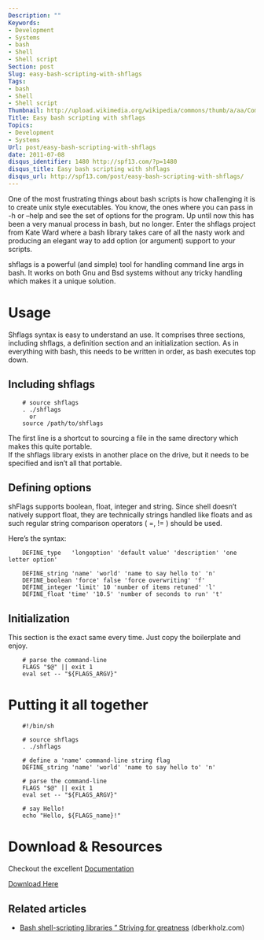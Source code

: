 ```yaml
---
Description: ""
Keywords:
- Development
- Systems
- bash
- Shell
- Shell script
Section: post
Slug: easy-bash-scripting-with-shflags
Tags:
- bash
- Shell
- Shell script
Thumbnail: http://upload.wikimedia.org/wikipedia/commons/thumb/a/aa/Command_line.png/300px-Command_line.png
Title: Easy bash scripting with shflags
Topics:
- Development
- Systems
Url: post/easy-bash-scripting-with-shflags
date: 2011-07-08
disqus_identifier: 1480 http://spf13.com/?p=1480
disqus_title: Easy bash scripting with shflags
disqus_url: http://spf13.com/post/easy-bash-scripting-with-shflags/
---
```


One of the most frustrating things about bash scripts is how challenging
it is to create unix style executables. You know, the ones where you can
pass in -h or –help and see the set of options for the program. Up until
now this has been a very manual process in bash, but no longer. Enter
the shflags project from Kate Ward where a bash library takes care of
all the nasty work and producing an elegant way to add option (or
argument) support to your scripts.

shflags is a powerful (and simple) tool for handling command line args
in bash. It works on both Gnu and Bsd systems without any tricky
handling which makes it a unique solution.

Usage
=====

Shflags syntax is easy to understand an use. It comprises three
sections, including shflags, a definition section and an initialization
section.
 As in everything with bash, this needs to be written in order, as bash
executes top down.

Including shflags
-----------------


        # source shflags
        . ./shflags 
          or
        source /path/to/shflags

The first line is a shortcut to sourcing a file in the same directory
which makes this quite portable.<br>
 If the shflags library exists in another place on the drive, but it
needs to be specified and isn’t all that portable.

Defining options
----------------

shFlags supports boolean, float, integer and string. Since shell doesn’t
natively support float, they are technically strings handled like floats
and as such regular string comparison operators ( =, != ) should be
used.

Here’s the syntax:


        DEFINE_type   'longoption' 'default value' 'description' 'one letter option'

        DEFINE_string 'name' 'world' 'name to say hello to' 'n'
        DEFINE_boolean 'force' false 'force overwriting' 'f'
        DEFINE_integer 'limit' 10 'number of items retuned' 'l'
        DEFINE_float 'time' '10.5' 'number of seconds to run' 't'

Initialization
--------------

This section is the exact same every time. Just copy the boilerplate and
enjoy.


        # parse the command-line
        FLAGS "$@" || exit 1
        eval set -- "${FLAGS_ARGV}"

Putting it all together
=======================


        #!/bin/sh

        # source shflags
        . ./shflags

        # define a 'name' command-line string flag
        DEFINE_string 'name' 'world' 'name to say hello to' 'n'

        # parse the command-line
        FLAGS "$@" || exit 1
        eval set -- "${FLAGS_ARGV}"

        # say Hello!
        echo "Hello, ${FLAGS_name}!"

Download & Resources
====================

Checkout the excellent
[Documentation](http://code.google.com/p/shflags/wiki/Documentation10x)

[Download Here](http://code.google.com/p/shflags/downloads/list)

## Related articles

-   [Bash shell-scripting libraries ” Striving for
    greatness](http://dberkholz.com/2011/04/07/bash-shell-scripting-libraries/)
    (dberkholz.com)

